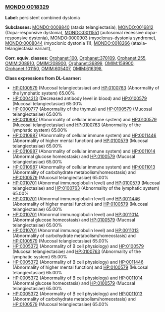 
### [MONDO:0018329](http://purl.obolibrary.org/obo/MONDO_0018329)
**Label:** persistent combined dystonia

**Subclasses:** [MONDO:0008840](http://purl.obolibrary.org/obo/MONDO_0008840) (ataxia telangiectasia), [MONDO:0016812](http://purl.obolibrary.org/obo/MONDO_0016812) (Dopa-responsive dystonia), [MONDO:0011551](http://purl.obolibrary.org/obo/MONDO_0011551) (autosomal recessive dopa-responsive dystonia), [MONDO:0000903](http://purl.obolibrary.org/obo/MONDO_0000903) (myoclonus-dystonia syndrome), [MONDO:0008044](http://purl.obolibrary.org/obo/MONDO_0008044) (myoclonic dystonia 11), [MONDO:0018266](http://purl.obolibrary.org/obo/MONDO_0018266) (ataxia-telangiectasia variant), 

**Corr. equiv. classes:** [Orphanet:100](http://www.orpha.net/ORDO/Orphanet_100), [Orphanet:370109](http://www.orpha.net/ORDO/Orphanet_370109), [Orphanet:255](http://www.orpha.net/ORDO/Orphanet_255), [OMIM:208910](http://purl.obolibrary.org/obo/OMIM_208910), [OMIM:208900](http://purl.obolibrary.org/obo/OMIM_208900), [Orphanet:36899](http://www.orpha.net/ORDO/Orphanet_36899), [OMIM:159900](http://purl.obolibrary.org/obo/OMIM_159900), [Orphanet:101150](http://www.orpha.net/ORDO/Orphanet_101150), [OMIM:605407](http://purl.obolibrary.org/obo/OMIM_605407), [OMIM:616398](http://purl.obolibrary.org/obo/OMIM_616398), 

**Class expressions from DL-Learner:**

- [HP:0100579](http://purl.obolibrary.org/obo/HP_0100579) (Mucosal telangiectasiae) and [HP:0100763](http://purl.obolibrary.org/obo/HP_0100763) (Abnormality of the lymphatic system) 65.00%
- [HP:0004313](http://purl.obolibrary.org/obo/HP_0004313) (Decreased antibody level in blood) and [HP:0100579](http://purl.obolibrary.org/obo/HP_0100579) (Mucosal telangiectasiae) 65.00%
- [HP:0000777](http://purl.obolibrary.org/obo/HP_0000777) (Abnormality of the thymus) and [HP:0100579](http://purl.obolibrary.org/obo/HP_0100579) (Mucosal telangiectasiae) 65.00%
- [HP:0010987](http://purl.obolibrary.org/obo/HP_0010987) (Abnormality of cellular immune system) and [HP:0100579](http://purl.obolibrary.org/obo/HP_0100579) (Mucosal telangiectasiae) and [HP:0100763](http://purl.obolibrary.org/obo/HP_0100763) (Abnormality of the lymphatic system) 65.00%
- [HP:0010987](http://purl.obolibrary.org/obo/HP_0010987) (Abnormality of cellular immune system) and [HP:0011446](http://purl.obolibrary.org/obo/HP_0011446) (Abnormality of higher mental function) and [HP:0100579](http://purl.obolibrary.org/obo/HP_0100579) (Mucosal telangiectasiae) 65.00%
- [HP:0010987](http://purl.obolibrary.org/obo/HP_0010987) (Abnormality of cellular immune system) and [HP:0011014](http://purl.obolibrary.org/obo/HP_0011014) (Abnormal glucose homeostasis) and [HP:0100579](http://purl.obolibrary.org/obo/HP_0100579) (Mucosal telangiectasiae) 65.00%
- [HP:0010987](http://purl.obolibrary.org/obo/HP_0010987) (Abnormality of cellular immune system) and [HP:0011013](http://purl.obolibrary.org/obo/HP_0011013) (Abnormality of carbohydrate metabolism/homeostasis) and [HP:0100579](http://purl.obolibrary.org/obo/HP_0100579) (Mucosal telangiectasiae) 65.00%
- [HP:0010701](http://purl.obolibrary.org/obo/HP_0010701) (Abnormal immunoglobulin level) and [HP:0100579](http://purl.obolibrary.org/obo/HP_0100579) (Mucosal telangiectasiae) and [HP:0100763](http://purl.obolibrary.org/obo/HP_0100763) (Abnormality of the lymphatic system) 65.00%
- [HP:0010701](http://purl.obolibrary.org/obo/HP_0010701) (Abnormal immunoglobulin level) and [HP:0011446](http://purl.obolibrary.org/obo/HP_0011446) (Abnormality of higher mental function) and [HP:0100579](http://purl.obolibrary.org/obo/HP_0100579) (Mucosal telangiectasiae) 65.00%
- [HP:0010701](http://purl.obolibrary.org/obo/HP_0010701) (Abnormal immunoglobulin level) and [HP:0011014](http://purl.obolibrary.org/obo/HP_0011014) (Abnormal glucose homeostasis) and [HP:0100579](http://purl.obolibrary.org/obo/HP_0100579) (Mucosal telangiectasiae) 65.00%
- [HP:0010701](http://purl.obolibrary.org/obo/HP_0010701) (Abnormal immunoglobulin level) and [HP:0011013](http://purl.obolibrary.org/obo/HP_0011013) (Abnormality of carbohydrate metabolism/homeostasis) and [HP:0100579](http://purl.obolibrary.org/obo/HP_0100579) (Mucosal telangiectasiae) 65.00%
- [HP:0005372](http://purl.obolibrary.org/obo/HP_0005372) (Abnormality of B cell physiology) and [HP:0100579](http://purl.obolibrary.org/obo/HP_0100579) (Mucosal telangiectasiae) and [HP:0100763](http://purl.obolibrary.org/obo/HP_0100763) (Abnormality of the lymphatic system) 65.00%
- [HP:0005372](http://purl.obolibrary.org/obo/HP_0005372) (Abnormality of B cell physiology) and [HP:0011446](http://purl.obolibrary.org/obo/HP_0011446) (Abnormality of higher mental function) and [HP:0100579](http://purl.obolibrary.org/obo/HP_0100579) (Mucosal telangiectasiae) 65.00%
- [HP:0005372](http://purl.obolibrary.org/obo/HP_0005372) (Abnormality of B cell physiology) and [HP:0011014](http://purl.obolibrary.org/obo/HP_0011014) (Abnormal glucose homeostasis) and [HP:0100579](http://purl.obolibrary.org/obo/HP_0100579) (Mucosal telangiectasiae) 65.00%
- [HP:0005372](http://purl.obolibrary.org/obo/HP_0005372) (Abnormality of B cell physiology) and [HP:0011013](http://purl.obolibrary.org/obo/HP_0011013) (Abnormality of carbohydrate metabolism/homeostasis) and [HP:0100579](http://purl.obolibrary.org/obo/HP_0100579) (Mucosal telangiectasiae) 65.00%


